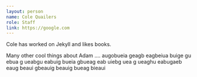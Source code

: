 ```yaml
---
layout: person
name: Cole Quailers
role: Staff
link: https://google.com
---
```


Cole has worked on Jekyll and likes books.

Many other cool things about Adam .... augobueia geagb eagbeiua buige
gu ebua g ueabgu eabuig bueia gbueag eab uiebg uea
g ueaghu eabugaeb eaug beaui gbeauig beauig bueag bieaui
